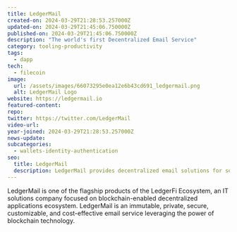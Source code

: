 ```yaml
---
title: LedgerMail
created-on: 2024-03-29T21:28:53.257000Z
updated-on: 2024-03-29T21:45:06.750000Z
published-on: 2024-03-29T21:45:06.750000Z
description: "The world's first Decentralized Email Service"
category: tooling-productivity
tags:
  - dapp
tech:
  - filecoin
image:
  url: /assets/images/66073295e0ea12e6b43cd691_ledgermail.png
  alt: LedgerMail Logo
website: https://ledgermail.io
featured-content:
repo:
twitter: https://twitter.com/LedgerMail
video-url:
year-joined: 2024-03-29T21:28:53.257000Z
news-update:
subcategories:
  - wallets-identity-authentication
seo:
  title: LedgerMail
  description: LedgerMail provides decentralized email solutions for secure communication.
---
```


LedgerMail is one of the flagship products of the LedgerFi Ecosystem, an IT solutions company focused on blockchain-enabled decentralized applications ecosystem. LedgerMail is an immutable, private, secure, customizable, and cost-effective email service leveraging the power of blockchain technology.
